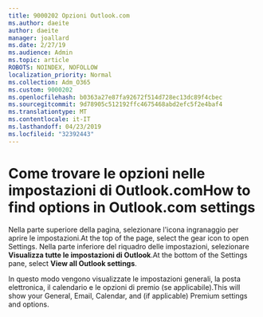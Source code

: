 ```yaml
---
title: 9000202 Opzioni Outlook.com
ms.author: daeite
author: daeite
manager: joallard
ms.date: 2/27/19
ms.audience: Admin
ms.topic: article
ROBOTS: NOINDEX, NOFOLLOW
localization_priority: Normal
ms.collection: Adm_O365
ms.custom: 9000202
ms.openlocfilehash: b0363a27e87fa92672f514d728ec13dc89f4cbec
ms.sourcegitcommit: 9d78905c512192ffc4675468abd2efc5f2e4baf4
ms.translationtype: MT
ms.contentlocale: it-IT
ms.lasthandoff: 04/23/2019
ms.locfileid: "32392443"
---
```

# <a name="how-to-find-options-in-outlookcom-settings"></a><span data-ttu-id="8417d-102">Come trovare le opzioni nelle impostazioni di Outlook.com</span><span class="sxs-lookup"><span data-stu-id="8417d-102">How to find options in Outlook.com settings</span></span>

<span data-ttu-id="8417d-103">Nella parte superiore della pagina, selezionare l'icona ingranaggio per aprire le impostazioni.</span><span class="sxs-lookup"><span data-stu-id="8417d-103">At the top of the page, select the gear icon to open Settings.</span></span> <span data-ttu-id="8417d-104">Nella parte inferiore del riquadro delle impostazioni, selezionare **Visualizza tutte le impostazioni di Outlook**.</span><span class="sxs-lookup"><span data-stu-id="8417d-104">At the bottom of the Settings pane, select **View all Outlook settings**.</span></span>

<span data-ttu-id="8417d-105">In questo modo vengono visualizzate le impostazioni generali, la posta elettronica, il calendario e le opzioni di premio (se applicabile).</span><span class="sxs-lookup"><span data-stu-id="8417d-105">This will show your General, Email, Calendar, and (if applicable) Premium settings and options.</span></span>